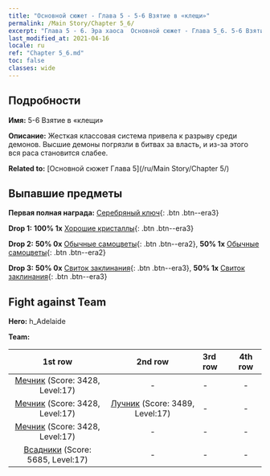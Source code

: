 ```yaml
---
title: "Основной сюжет - Глава 5 - 5-6 Взятие в «клещи»"
permalink: /Main Story/Chapter 5_6/
excerpt: "Глава 5 - 6. Эра хаоса  Основной сюжет - Глава 5_6. 5-6 Взятие в «клещи»"
last_modified_at: 2021-04-16
locale: ru
ref: "Chapter 5_6.md"
toc: false
classes: wide
---
```


## Подробности

 **Имя:** 5-6 Взятие в «клещи»

 **Описание:** Жесткая классовая система привела к разрыву среди демонов. Высшие демоны погрязли в битвах за власть, и из-за этого вся раса становится слабее.

 **Related to:** [Основной сюжет Глава 5](/ru/Main Story/Chapter 5/)

## Выпавшие предметы

 **Первая полная награда:** [Серебряный ключ](/ru/Items/con_693/){: .btn .btn--era3}

 **Drop 1:** **100% 1x** [Хорошие кристаллы](/ru/Items/mat_17/){: .btn .btn--era3}

 **Drop 2:** **50% 0x** [Обычные самоцветы](/ru/Items/mat_10/){: .btn .btn--era2}, **50% 1x** [Обычные самоцветы](/ru/Items/mat_10/){: .btn .btn--era2}

 **Drop 3:** **50% 0x** [Свиток заклинания](/ru/Items/con_694/){: .btn .btn--era3}, **50% 1x** [Свиток заклинания](/ru/Items/con_694/){: .btn .btn--era3}


## Fight against Team
 **Hero:** h_Adelaide

 **Team:**


  | 1st row | 2nd row | 3rd row | 4th row |
  |:----:|:----:|:----|:----:|
  | [Мечник](/ru/units/Swordsman/) (Score: 3428, Level:17)  | - | - | - |
  | [Мечник](/ru/units/Swordsman/) (Score: 3428, Level:17)  | [Лучник](/ru/units/Marksman/) (Score: 3489, Level:17)  | - | - |
  | [Мечник](/ru/units/Swordsman/) (Score: 3428, Level:17)  | - | - | - |
  | [Всадники](/ru/units/Cavalier/) (Score: 5685, Level:17)  | - | - | - |


